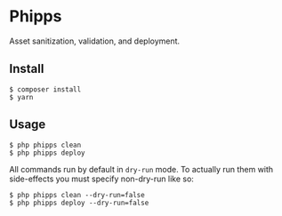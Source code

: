 # Phipps

Asset sanitization, validation, and deployment.

## Install

```
$ composer install
$ yarn
```

## Usage

```
$ php phipps clean
$ php phipps deploy
```

All commands run by default in `dry-run` mode.  To actually run them with side-effects you must specify non-dry-run like so:

```
$ php phipps clean --dry-run=false
$ php phipps deploy --dry-run=false
```
